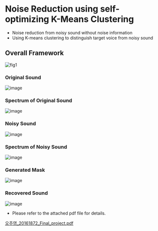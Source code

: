 # Noise Reduction using self-optimizing K-Means Clustering
* Noise reduction from noisy sound without noise information
* Using K-means clustering to distinguish target voice from noisy sound

## Overall Framework
![fig1](https://user-images.githubusercontent.com/47859342/103193455-d7e73600-491f-11eb-849d-931464786197.png)

### Original Sound
![image](https://user-images.githubusercontent.com/47859342/103255529-f6573b00-49cc-11eb-944d-29753ce5585e.png)
### Spectrum of Original Sound
![image](https://user-images.githubusercontent.com/47859342/103255533-f8b99500-49cc-11eb-9baa-b783af17103b.png)
### Noisy Sound
![image](https://user-images.githubusercontent.com/47859342/103255512-e9d2e280-49cc-11eb-883c-6ec924435b52.png)
### Spectrum of Noisy Sound
![image](https://user-images.githubusercontent.com/47859342/103255515-eccdd300-49cc-11eb-8ae8-334cfa97594b.png)
### Generated Mask
![image](https://user-images.githubusercontent.com/47859342/103255519-f0615a00-49cc-11eb-96fa-4b1dd7da72ea.png)
### Recovered Sound
![image](https://user-images.githubusercontent.com/47859342/103255523-f2c3b400-49cc-11eb-923f-fe1fc36b4c79.png)

* Please refer to the attached pdf file for details.

[오주영_20161872_Final_project.pdf](https://github.com/ojy0216/noise-reduction-with-clustering/files/5746123/_20161872_Final_project.pdf)
